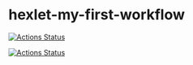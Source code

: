 # hexlet-my-first-workflow

[![Actions Status](https://github.com/AnisimoffA/hexlet-my-first-workflow/workflows/test_workflow/badge.svg)](https://github.com/AnisimoffA/hexlet-my-first-workflow/actions)


[![Actions Status](https://github.com/AnisimoffA/python-project-49/workflows/hexlet-check/badge.svg)](https://github.com/AnisimoffA/python-project-49/actions)